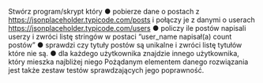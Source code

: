 Stwórz program/skrypt który
● pobierze dane o postach z https://jsonplaceholder.typicode.com/posts i połączy je z danymi o
userach https://jsonplaceholder.typicode.com/users
● policzy ile postów napisali userzy i zwróci listę stringów w postaci “user_name napisał(a) count
postów”
● sprawdzi czy tytuły postów są unikalne i zwróci listę tytułów które nie są.
● dla każdego użytkownika znajdzie innego użytkownika, który mieszka najbliżej niego
Pożądanym elementem danego rozwiązania jest także zestaw testów sprawdzających jego poprawność.
